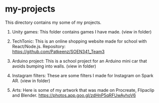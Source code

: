 # my-projects

This directory contains my some of my projects.

1) Unity games: This folder contains games I have made. (view in folder)

2) TechTonic: This is an online shopping website made for school with React/Node.js. Repository:  https://github.com/Patkeenz/SOEN341_Team3 

3) Arduino project: This is a school project for an Arduino mini car that avoids bumping into walls. (view in folder)

4) Instagram filters: These are some filters I made for Instagram on Spark AR. (view in folder)

5) Arts: Here is some of my artwork that was made on Procreate, Flipaclip and Blender. https://photos.app.goo.gl/zdHnP5qRFUwAyhoV6  
